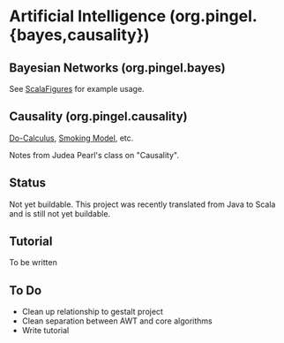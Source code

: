 
Artificial Intelligence (org.pingel.{bayes,causality})
======================================================

Bayesian Networks (org.pingel.bayes)
------------------------------------

See [ScalaFigures](src/main/scala/org/pingel/bayes/examples/ScalaFigures.scala) for example usage.


Causality (org.pingel.causality)
--------------------------------

[Do-Calculus](src/main/scala/org/pingel/causality/docalculus/),
[Smoking Model](src/main/scala/org/pingel/causality/examples/SmokingModel.scala),
etc.

Notes from Judea Pearl's class on "Causality".


Status
------

Not yet buildable.
This project was recently translated from Java to Scala and is still not yet buildable.


Tutorial
--------

To be written


To Do
-----

* Clean up relationship to gestalt project
* Clean separation between AWT and core algorithms
* Write tutorial


